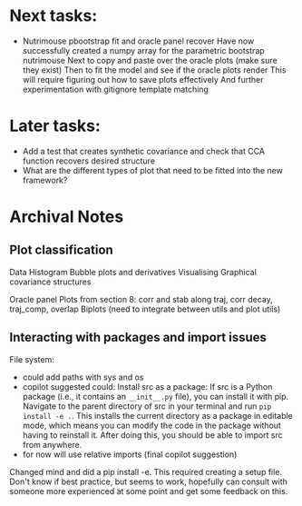 # Next tasks:
- Nutrimouse pbootstrap fit and oracle panel recover
    Have now successfully created a numpy array for the parametric bootstrap nutrimouse
    Next to copy and paste over the oracle plots (make sure they exist)
    Then to fit the model and see if the oracle plots render
    This will require figuring out how to save plots effectively
    And further experimentation with gitignore template matching


# Later tasks:
- Add a test that creates synthetic covariance and check that CCA function recovers desired structure
- What are the different types of plot that need to be fitted into the new framework?


# Archival Notes
## Plot classification
Data Histogram
Bubble plots and derivatives
Visualising Graphical covariance structures

Oracle panel
Plots from section 8: corr and stab along traj, corr decay, traj_comp, overlap
Biplots (need to integrate between utils and plot utils)

## Interacting with packages and import issues

File system:
- could add paths with sys and os
- copilot suggested could:
  Install src as a package: If src is a Python package (i.e., it contains an `__init__.py` file), you can install it with pip. Navigate to the parent directory of src in your terminal and run `pip install -e .`. This installs the current directory as a package in editable mode, which means you can modify the code in the package without having to reinstall it. After doing this, you should be able to import src from anywhere.
- for now will use relative imports (final copilot suggestion)

Changed mind and did a pip install -e. This required creating a setup file. Don't know if best practice, but seems to work, hopefully can consult with someone more experienced at some point and get some feedback on this.

